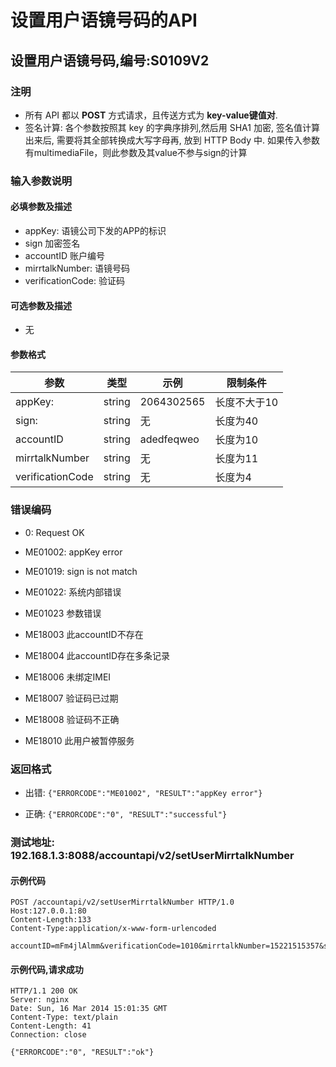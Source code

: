 
设置用户语镜号码的API
========================

设置用户语镜号码,编号:S0109V2
---------------------

### 注明

* 所有 API 都以 **POST** 方式请求，且传送方式为 **key-value键值对**.
* 签名计算: 各个参数按照其 key 的字典序排列,然后用 SHA1 加密, 签名值计算出来后, 需要将其全部转换成大写字母再, 放到 HTTP Body 中. 如果传入参数有multimediaFile，则此参数及其value不参与sign的计算

### 输入参数说明

#### 必填参数及描述

* appKey:               语镜公司下发的APP的标识
* sign	                加密签名
* accountID             账户编号
* mirrtalkNumber:       语镜号码
* verificationCode:     验证码


#### 可选参数及描述

* 无

#### 参数格式

 参数              |  类型       |   示例         |  限制条件
-------------------|-------------|----------------|--------------
 appKey:           | string      |  2064302565    | 长度不大于10
 sign:             | string      |  无            | 长度为40
 accountID         | string      |  adedfeqweo    | 长度为10
 mirrtalkNumber    | string      |  无            | 长度为11
 verificationCode  | string      |  无            | 长度为4


### 错误编码

* 0:            Request OK

* ME01002:      appKey error
* ME01019:      sign is not match
* ME01022:      系统内部错误

* ME01023       参数错误

* ME18003       此accountID不存在
* ME18004       此accountID存在多条记录
* ME18006       未绑定IMEI
* ME18007       验证码已过期
* ME18008       验证码不正确
* ME18010       此用户被暂停服务



### 返回格式

* 出错: `{"ERRORCODE":"ME01002", "RESULT":"appKey error"}`

* 正确: `{"ERRORCODE":"0", "RESULT":"successful"}`


### 测试地址: 192.168.1.3:8088/accountapi/v2/setUserMirrtalkNumber


#### 示例代码

    POST /accountapi/v2/setUserMirrtalkNumber HTTP/1.0
    Host:127.0.0.1:80
    Content-Length:133
    Content-Type:application/x-www-form-urlencoded
    
    accountID=mFm4jlAlmm&verificationCode=1010&mirrtalkNumber=15221515357&sign=235047FF05F07A03D043F1A407BC16AF2B87FC05&appKey=1111111111


#### 示例代码,请求成功

    HTTP/1.1 200 OK
    Server: nginx
    Date: Sun, 16 Mar 2014 15:01:35 GMT
    Content-Type: text/plain
    Content-Length: 41
    Connection: close
    
    {"ERRORCODE":"0", "RESULT":"ok"}

